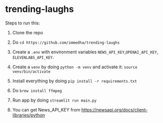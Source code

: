 # trending-laughs

Steps to run this:

1. Clone the repo
2. Do `cd https://github.com/immedha/trending-laughs`
3. Create a `.env` with environment variables `NEWS_API_KEY`,`OPENAI_API_KEY`, `ELEVENLABS_API_KEY`.
4. Create a `venv` by doing `python -m venv` and activate it: `source venv/bin/activate`
4. Install everything by doing `pip install -r requirements.txt`
5. Do `brew install ffmpeg`
5. Run app by doing `streamlit run main.py`

6. You can get News_API_KEY from https://newsapi.org/docs/client-libraries/python
